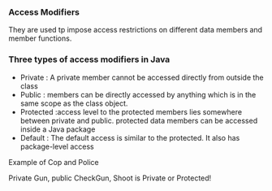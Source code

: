 ### Access Modifiers 

They are used tp impose access restrictions on different data members and member functions.

### Three types of access modifiers in Java

- Private  : A private member cannot be accessed directly from outside the class
- Public : members can be directly accessed by anything which is in the same scope as the class object.
- Protected :access level to the protected members lies somewhere between private and public.
  protected data members can be accessed inside a Java package
- Default :  The default access is similar to the protected. It also has package-level access


Example of Cop and Police

Private Gun, public CheckGun, Shoot is Private or Protected!

